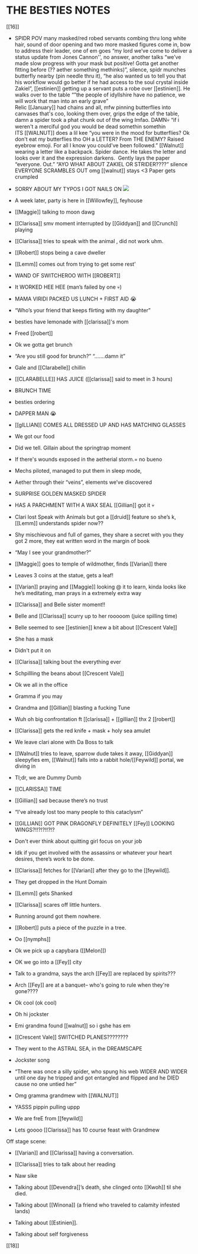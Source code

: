 # THE BESTIES NOTES

[[16]]

-   SPIDR POV many masked/red robed servants combing thru long white hair, sound of door opening and two more masked figures come in, bow to address their leader, one of em goes “my lord we’ve come to deliver a status update from Jones Cannon'', no answer, another talks “we’ve made slow progress with your mask but positive! Gotta get another fitting before (?? aether something methinks)”, silence, spidr munches butterfly nearby (pin needle thru it), “he also wanted us to tell you that his workflow would go better if he had access to the soul crystal inside Zakiel”, [[estinien]] getting up a servant puts a robe over [[estinien]]. He walks over to the table “”the people of idyllshire have no patience, we will work that man into an early grave”  
    Relic [[January]] had chains and all, mfw pinning butterflies into canvases that's coo, looking them over, grips the edge of the table, damn a spider took a phat chunk out of the wing lmfao. DAMN💀 “if i weren't a merciful god you would be dead somethin somethin  
    ITS [[WALNUT]] does a lil kee “you were in the mood for butterflies? Ok don't eat my butterflies tho OH a LETTER? From THE ENEMY? Raised eyebrow emoji. For all I know you could've been followed.” [[Walnut]] wearing a letter like a backpack. Spider dance. He takes the letter and looks over it and the expression darkens.  Gently lays the paper “everyone. Out.” “AYO WHAT ABOUT ZAKIEL OR STRIDER????” silence EVERYONE SCRAMBLES OUT omg [[walnut]] stays <3 Paper gets crumpled
    
-   SORRY ABOUT MY TYPOS I GOT NAILS ON ![](https://lh5.googleusercontent.com/V1AI9w_ZHh49Hbh_2DTVLBsmQcSJ22lEdykhPB4xO6rGoWeSLWxuwOgtSgecaM06J_0azFTkOP1Z5uTsKMh5-M8yuDxmDg7QnyvlPwm1eVINRJVa8ywjm9qvMbPQUq9alDQamzy_wadG0DNqyQ)
    
-   A week later, party is here in [[Willowfey]], feyhouse
    
-   [[Maggie]] talking to moon dawg   
    
-   [[Clarissa]] smv moment interrupted by [[Giddyan]] and [[Crunch]] playing
    

-   [[Clarissa]] tries to speak with the animal , did not work uhm.
    

-   [[Robert]] stops being a cave dweller
    
-   [[Lemm]] comes out from trying to get some rest’
    
-   WAND OF SWITCHEROO WITH [[ROBERT]]
    

-   It WORKED HEE HEE (man’s failed by one 💀)
    

-   MAMA VIRIDI PACKED US LUNCH + FIRST AID 😭
    
-   “Who’s your friend that keeps flirting with my daughter”
    
-   besties have lemonade with [[clarissa]]'s mom
    
-   Freed [[robert]]
    
-   Ok we gotta get brunch
    
-   “Are you still good for brunch?” “.......damn it”
    
-   Gale and [[Clarabelle]] chillin
    
-   [[CLARABELLE]] HAS JUICE ([[clarissa]] said to meet in 3 hours)
    
-   BRUNCH TIME
    

-   besties ordering
    
-   DAPPER MAN 😭
    
-   [[gILLIAN]] COMES ALL DRESSED UP AND HAS MATCHING GLASSES
    
-   We got our food
    
-   Did we tell. Gillain about the springtrap moment
    
-   If there's wounds exposed in the aetherial storm.= no bueno
    
-   Mechs piloted, managed to put them in sleep mode,
    
-   Aether through their “veins”, elements we’ve discovered
    

  

-   SURPRISE GOLDEN MASKED SPIDER
    
-   HAS A PARCHMENT WITH A WAX SEAL [[Gillian]] got it 💀
    
-   Clari lost Speak with Animals but got a [[druid]] feature so she’s k, [[Lemm]] understands spider now??
    
-   Shy mischievous and full of games, they share a secret with you they got 2 more, they eat written word in the margin of book
    
-   “May I see your grandmother?”
    
-   [[Maggie]] goes to temple of wildmother, finds [[Varian]] there
    
-   Leaves 3 coins at the statue, gets a leaf!
    
-   [[Varian]] praying and [[Maggie]] looking @ it to learn, kinda looks like he’s meditating, man prays in a extremely extra way
    
-   [[Clarissa]] and Belle sister moment!!
    
-   Belle and [[Clarissa]] scurry up to her rooooom (juice spilling time)
    

-   Belle seemed to see [[estinien]] knew a bit about [[Crescent Vale]]
    
-   She has a mask
    

-   Didn't put it on
    

-   [[Clarissa]] talking bout the everything ever
    
-   Schpillling the beans about [[Crescent Vale]]
    

-   Ok we all in the office
    

-   Gramma if you may
    
-   Grandma and [[Gillian]] blasting a fucking Tune
    

-   Wuh oh big confrontation ft [[clarissa]] + [[gillian]] thx 2 [[robert]]
    

-   [[Clarissa]] gets the red knife + mask + holy sea amulet
    

-   We leave clari alone with Da Boss to talk
    
-   [[Walnut]] tries to leave, sparrow dude takes it away, [[Giddyan]] sleepyfies em, [[Walnut]] falls into a rabbit hole/[[Feywild]] portal, we diving in
    
-   Tl;dr, we are Dummy Dumb
    
-   [[CLARISSA]] TIME
    
-   [[Gillian]] sad because there’s no trust
    
-   “I've already lost too many people to this cataclysm”
    
-   [[GILLIAN]] GOT PINK DRAGONFLY DEFINITELY [[Fey]] LOOKING WINGS?!!?!?!!?!?
    
-   Don't ever think about quitting girl focus on your job
    
-   Idk if you get involved with the assassins or whatever your heart desires, there’s work to be done.
    
-   [[Clarissa]] fetches for [[Varian]] after they go to the [[feywild]].
    
-   They get dropped in the Hunt Domain
    
-   [[Lemm]] gets Shanked
    
-   [[Clarissa]] scares off little hunters.
    
-   Running around got them nowhere.
    
-   [[Robert]] puts a piece of the puzzle in a tree.
    
-   Oo [[nymphs]]
    
-   Ok we pick up a capybara ([[Melon]])
    
-   OK we go into a [[Fey]] city
    

-   Talk to a grandma, says the arch [[Fey]] are replaced by spirits???
    
-   Arch [[Fey]] are at a banquet– who's going to rule when they're gone????
    

-   Ok cool (ok cool)
    
-   Oh hi jockster
    
-   Emi grandma found [[walnut]] so i gshe has em
    
-   [[Crescent Vale]] SWITCHED PLANES????????
    
-   They went to the ASTRAL SEA, in the DREAMSCAPE
    
-   Jockster song
    

-   “There was once a silly spider, who spung his web WIDER AND WIDER until one day he tripped and got entangled and flipped and he DIED cause no one untied her”
    

-   Omg gramma grandmew with [[WALNUT]]
    
-   YASSS pippin pulling uppp
    

-   We are freE from [[feywild]]
    

-   Lets goooo [[Clarissa]] has 10 course feast with Grandmew
    

  

Off stage scene:

-   [[Varian]] and [[Clarissa]] having a conversation.
    
-   [[Clarissa]] tries to talk about her reading
    
-   Naw sike
    
-   Talking about [[Devendra]]’s death, she clinged onto [[Kwoh]] til she died.
    
-   Talking about [[Winona]] (a friend who traveled to calamity infested lands)
    
-   Talking about [[Estinien]].
    
-   Talking about self forgiveness
    
[[18]]